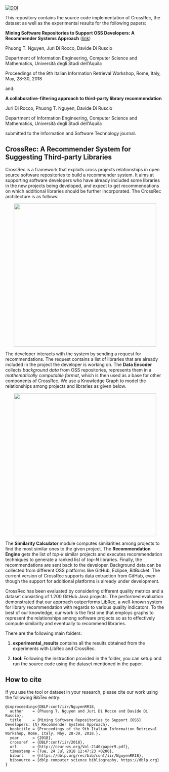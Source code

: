 [![DOI](https://zenodo.org/badge/134830691.svg)](https://zenodo.org/badge/latestdoi/134830691)

This repository contains the source code implementation of CrossRec, the dataset as well as the experimental results for the following papers:

<b>Mining Software Repositories to Support OSS Developers: A Recommender	Systems Approach</b> ([link](http://ceur-ws.org/Vol-2140/paper9.pdf))

Phuong T. Nguyen, Juri Di Rocco, Davide Di Ruscio

Department of Information Engineering, Computer Science and Mathematics,
Università degli Studi dell'Aquila

Proceedings of the 9th Italian Information Retrieval Workshop, Rome, Italy, May, 28-30, 2018

and:

<b>A collaborative-filtering approach to third-party library recommendation</b>

Juri Di Rocco, Phuong T. Nguyen, Davide Di Ruscio

Department of Information Engineering, Computer Science and Mathematics,
Università degli Studi dell'Aquila

submitted to the Information and Software Technology journal.

## CrossRec: A Recommender System for Suggesting Third-party Libraries

CrossRec is a framework that exploits cross projects relationships in open source software repositories to build a recommender system. It aims at supporting software developers who have already included some libraries in the new projects being developed, and expect to get recommendations on which additional libraries should be further incorporated. The CrossRec architecture is as follows:

<p align="center">
<img src="https://github.com/crossminer/CrossRec/blob/master/images/CrossRec.png" width="450">
</p>

The developer interacts with the system by sending a request for recommendations. The request contains a list of libraries that are already included in the project the developer is working on. The <b>Data Encoder</b> collects <i> background data </i> from OSS repositories, represents them in a <i>mathematically computable format</i>, which is then used as a base for other components of CrossRec. We use a Knowledge Graph to model the relationships among projects and libraries as given below.

<p align="center">
<img src="https://github.com/crossminer/CrossRec/blob/master/images/Graph.png" width="450">
</p>

The <b> Similarity Calculator</b> module computes similarities among projects to find the most similar ones to the given project. The <b>Recommendation Engine</b> gets the list of <i> top-k</i> similar projects and executes recommendation techniques to generate a ranked list of <i> top-N </i> libraries. Finally, the recommendations are sent back to the developer. Background data can be collected from different OSS platforms like GitHub, Eclipse, BitBucket. The current version of CrossRec supports data extraction from GitHub, even though the support for additional platforms is already under development.

CrossRec has been evaluated by considering different quality metrics and a dataset consisting of 1.200 GitHub Java projects. The performed evaluation demonstrated that our approach outperforms [LibRec](http://ieeexplore.ieee.org/stamp/stamp.jsp?arnumber=6671293), a well-known system for library recommendation with regards to various quality indicators. To the best of our knowledge, our work is the first one that employs graphs to represent the relationships among software projects so as to effectively compute similarity and eventually to recommend libraries. 



There are the following main folders:

1. <b>experimental\_results</b> contains all the results obtained from the experiments with LibRec and CrossRec.

2. <b>tool</b>: Following the instruction provided in the folder, you can setup and run the source code using the dataset mentioned in the paper.



## How to cite
If you use the tool or dataset in your research, please cite our work using the following BibTex entry:

```
@inproceedings{DBLP:conf/iir/NguyenRR18,
  author    = {Phuong T. Nguyen and Juri Di Rocco and Davide Di Ruscio},
  title     = {Mining Software Repositories to Support {OSS} Developers: {A} Recommender Systems Approach},
  booktitle = {Proceedings of the 9th Italian Information Retrieval Workshop, Rome, Italy, May, 28-30, 2018.},
  year      = {2018},
  crossref  = {DBLP:conf/iir/2018},
  url       = {http://ceur-ws.org/Vol-2140/paper9.pdf},
  timestamp = {Tue, 24 Jul 2018 12:47:23 +0200},
  biburl    = {https://dblp.org/rec/bib/conf/iir/NguyenRR18},
  bibsource = {dblp computer science bibliography, https://dblp.org}
}

```

